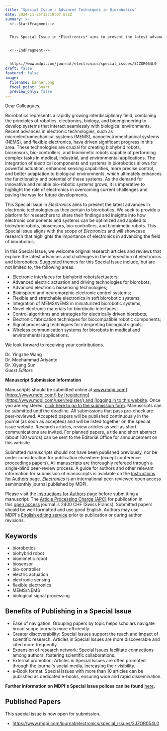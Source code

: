 ```yaml
---
title: "Special Issue : Advanced Techniques in Biorobotics"
date: 2024-11-25T13:19:07.872Z
summary: >-
  <!--StartFragment-->


  This Special Issue in *Electronics* aims to present the latest advances in electronic technologies as they pertain to biorobotics. We seek to provide a platform for researchers to share their findings and insights into how electronic components and systems can be optimized and applied to biohybrid robots, biosensors, bio-controllers, and biomimetic robots. 


  <!--EndFragment-->


  https://www.mdpi.com/journal/electronics/special_issues/3JZOR054L0
draft: false
featured: false
image:
  filename: banner.png
  focal_point: Smart
  preview_only: false
---
```

<!--StartFragment-->

Dear Colleagues,

Biorobotics represents a rapidly growing interdisciplinary field, combining the principles of robotics, electronics, biology, and bioengineering to develop systems that interact seamlessly with biological environments. Recent advances in electronic technologies, such as microelectromechanical systems (MEMS), nanoelectromechanical systems (NEMS), and flexible electronics, have driven significant progress in this area. These technologies are crucial for creating biohybrid robots, biosensors, bio-controllers, and biomimetic robots capable of performing complex tasks in medical, industrial, and environmental applications. The integration of electrical components and systems in biorobotics allows for powerful actuation, enhanced sensing capabilities, more precise control, and better adaptation to biological environments, which ultimately enhances the functionality and potential of these systems. As the demand for innovative and reliable bio-robotic systems grows, it is imperative to highlight the role of electronics in overcoming current challenges and paving the way for future developments.

This Special Issue in *Electronics* aims to present the latest advances in electronic technologies as they pertain to biorobotics. We seek to provide a platform for researchers to share their findings and insights into how electronic components and systems can be optimized and applied to biohybrid robots, biosensors, bio-controllers, and biomimetic robots. This Special Issue aligns with the scope of *Electronics* and will showcase research that highlights the importance of electronics in advancing the field of biorobotics.

In this Special Issue, we welcome original research articles and reviews that explore the latest advances and challenges in the intersection of electronics and biorobotics. Suggested themes for this Special Issue include, but are not limited to, the following areas:

* Electronic interfaces for biohybrid robots/actuators;
* Advanced electric actuation and driving technologies for biorobots;
* Advanced electronic biosensing technologies;
* Bioinspired and neuromorphic electronic control systems;
* Flexible and stretchable electronics in soft biorobotic systems;
* Integration of MEMS/NEMS in miniaturized biorobotic systems;
* Novel electronic materials for biorobotic interfaces;
* Control algorithms and strategies for electrically driven biorobots;
* Electronic fabrication techniques for biocompatible robotic components;
* Signal processing techniques for interpreting biological signals;
* Wireless communication systems for biorobots in medical and environmental applications.

We look forward to receiving your contributions.

Dr. Yingzhe Wang\
Dr. Mochammad Ariyanto\
Dr. Xiyang Sun\
*Guest Editors*

**Manuscript Submission Information**

Manuscripts should be submitted online at [www.mdpi.com](https://www.mdpi.com/) by [registering](https://www.mdpi.com/user/register/) and [logging in to this website](https://www.mdpi.com/user/login/). Once you are registered, [click here to go to the submission form](https://susy.mdpi.com/user/manuscripts/upload/?journal=electronics). Manuscripts can be submitted until the deadline. All submissions that pass pre-check are peer-reviewed. Accepted papers will be published continuously in the journal (as soon as accepted) and will be listed together on the special issue website. Research articles, review articles as well as short communications are invited. For planned papers, a title and short abstract (about 100 words) can be sent to the Editorial Office for announcement on this website.

Submitted manuscripts should not have been published previously, nor be under consideration for publication elsewhere (except conference proceedings papers). All manuscripts are thoroughly refereed through a single-blind peer-review process. A guide for authors and other relevant information for submission of manuscripts is available on the [Instructions for Authors](https://www.mdpi.com/journal/electronics/instructions) page. *[Electronics](https://www.mdpi.com/journal/electronics/)* is an international peer-reviewed open access semimonthly journal published by MDPI.

Please visit the [Instructions for Authors](https://www.mdpi.com/journal/electronics/instructions) page before submitting a manuscript. The [Article Processing Charge (APC)](https://www.mdpi.com/about/apc/) for publication in this [open access](https://www.mdpi.com/about/openaccess/) journal is 2400 CHF (Swiss Francs). Submitted papers should be well formatted and use good English. Authors may use MDPI's [English editing service](https://www.mdpi.com/authors/english) prior to publication or during author revisions.

## [](<>)Keywords

* biorobotics
* biohybrid robot
* biomimetic robot
* biosensor
* bio-controller
* electric actuation
* electronic sensing
* flexible electronics
* MEMS/NEMS
* biological signal processing

## [](<>)Benefits of Publishing in a Special Issue

* Ease of navigation: Grouping papers by topic helps scholars navigate broad scope journals more efficiently.
* Greater discoverability: Special Issues support the reach and impact of scientific research. Articles in Special Issues are more discoverable and cited more frequently.
* Expansion of research network: Special Issues facilitate connections among authors, fostering scientific collaborations.
* External promotion: Articles in Special Issues are often promoted through the journal's social media, increasing their visibility.
* e-Book format: Special Issues with more than 10 articles can be published as dedicated e-books, ensuring wide and rapid dissemination.

**Further information on MDPI's Special Issue polices can be found** [here](https://www.mdpi.com/special_issues_guidelines).

## [](<>)Published Papers

This special issue is now open for submission.

<!--EndFragment-->

* https://www.mdpi.com/journal/electronics/special_issues/3JZOR054L0